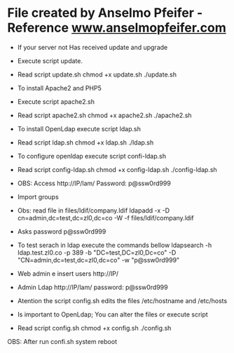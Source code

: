 # 	File created by Anselmo Pfeifer - Reference www.anselmopfeifer.com

-  If your server not Has received  update and upgrade
-  Execute script update.
-  Read script update.sh
chmod +x update.sh
./update.sh
	
- To install Apache2 and PHP5 
- Execute script apache2.sh
- Read script apache2.sh
chmod +x apache2.sh
./apache2.sh


- To install OpenLdap execute script ldap.sh
- Read script ldap.sh
chmod +x ldap.sh
./ldap.sh


- To configure openldap execute script confi-ldap.sh
- Read script config-ldap.sh
chmod +x config-ldap.sh
./config-ldap.sh

- OBS: Access http://IP/lam/
Password: p@ssw0rd999

- Import groups 
- Obs: read file in files/ldif/company.ldif
ldapadd -x -D cn=admin,dc=test,dc=zl0,dc=co -W -f files/ldif/company.ldif
- Asks password
p@ssw0rd999

- To test serach in ldap execute the commands bellow
ldapsearch -h ldap.test.zl0.co -p 389 -b "DC=test,DC=zl0,Dc=co" -D "CN=admin,dc=test,dc=zl0,dc=co" -w "p@ssw0rd999"

- Web admin e insert users
 http://IP/

- Admin Ldap
 http://IP/lam/
password: p@ssw0rd999


- Atention the script config.sh edits the files /etc/hostname and /etc/hosts
- Is important to OpenLdap; You can alter the files or execute script
- Read script config.sh
chmod +x config.sh
./config.sh

OBS: After run confi.sh system reboot
